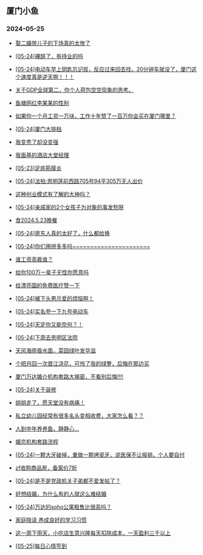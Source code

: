 ## 厦门小鱼 
### 2024-05-25

+ [娶二婚带儿子的下场真的太惨了](http://bbs.xmfish.com/read-htm-tid-18194939.html)

+ [[05-24]裸辞了，有待业的吗](http://bbs.xmfish.com/read-htm-tid-18194900.html)

+ [[05-24]电动车早上钥匙忘记拔，反应过来回去找，20分钟车就没了，厦门这个速度真是逆天啊！！！](http://bbs.xmfish.com/read-htm-tid-18194999.html)

+ [关于GDP全球第二，你个人荷包空空现象的思考。](http://bbs.xmfish.com/read-htm-tid-18194877.html)

+ [鱼塘网红李某某的性别](http://bbs.xmfish.com/read-htm-tid-18194961.html)

+ [如果你一个月工资一万块，工作十年赞了一百万你会买在厦门哪里？](http://bbs.xmfish.com/read-htm-tid-18194882.html)

+ [[05-24]厦门大排档](http://bbs.xmfish.com/read-htm-tid-18194950.html)

+ [我变秃了却没变强](http://bbs.xmfish.com/read-htm-tid-18194981.html)

+ [我面基的酒店大堂经理](http://bbs.xmfish.com/read-htm-tid-18195109.html)

+ [[05-23]足底筋膜炎](http://bbs.xmfish.com/read-htm-tid-18194864.html)

+ [[05-24]法拍:思明莲前西路705号94平305万无人出价](http://bbs.xmfish.com/read-htm-tid-18195122.html)

+ [这种创业模式有了解的大神吗？](http://bbs.xmfish.com/read-htm-tid-18195023.html)

+ [[05-24]亲戚家的2个女孩子为对象的事发愁呀](http://bbs.xmfish.com/read-htm-tid-18194978.html)

+ [食2024.5.23晚餐](http://bbs.xmfish.com/read-htm-tid-18195061.html)

+ [[05-24]房东人真的太好了，什么都给换](http://bbs.xmfish.com/read-htm-tid-18195130.html)

+ [[05-24]你们用拼多多吗~~~~~~~~~~~~~~~~~~~~~~](http://bbs.xmfish.com/read-htm-tid-18195136.html)

+ [谁工资高裁谁？](http://bbs.xmfish.com/read-htm-tid-18195025.html)

+ [给你100万一辈子无性你愿意吗](http://bbs.xmfish.com/read-htm-tid-18195244.html)

+ [给漂亮国的免费医疗赞一下](http://bbs.xmfish.com/read-htm-tid-18195018.html)

+ [[05-24]被下头男示爱的烦恼啊！](http://bbs.xmfish.com/read-htm-tid-18195110.html)

+ [[05-24]实名夸一下九号电动车](http://bbs.xmfish.com/read-htm-tid-18195131.html)

+ [[05-24]天定你又能奈何？！](http://bbs.xmfish.com/read-htm-tid-18195103.html)

+ [[05-24]下周去思明区法院](http://bbs.xmfish.com/read-htm-tid-18195307.html)

+ [天风海雨昏水面，菜园绿叶发华滋](http://bbs.xmfish.com/read-htm-tid-18195197.html)

+ [个把月回一次晋江浇花，可怜了我的绿箩，后悔在那边买](http://bbs.xmfish.com/read-htm-tid-18195285.html)

+ [厦门万达婚介机构套路大揭密，不看别后悔!!!!](http://bbs.xmfish.com/read-htm-tid-18195147.html)

+ [[05-24]关于装修](http://bbs.xmfish.com/read-htm-tid-18195193.html)

+ [姐姐走了，愿天堂没有病痛！](http://bbs.xmfish.com/read-htm-tid-18195371.html)

+ [私立幼儿园经常有很多名头变相收费，大家怎么看？？](http://bbs.xmfish.com/read-htm-tid-18195213.html)

+ [人到中年养养鱼，静静心...](http://bbs.xmfish.com/read-htm-tid-18195269.html)

+ [婚恋机构套路流程](http://bbs.xmfish.com/read-htm-tid-18195149.html)

+ [[05-24]一颗大牙破掉，重做一颗烤瓷牙，说医保不让报销，个人要自付](http://bbs.xmfish.com/read-htm-tid-18195247.html)

+ [zf收购商品房，备案价7折](http://bbs.xmfish.com/read-htm-tid-18195216.html)

+ [[05-24]是不是党政机关子弟都不爱发帖了？](http://bbs.xmfish.com/read-htm-tid-18195303.html)

+ [好想结婚，为什么有的人就这么难结婚](http://bbs.xmfish.com/read-htm-tid-18195299.html)

+ [[05-24]万达的soho公寓租售比很高吗？](http://bbs.xmfish.com/read-htm-tid-18195283.html)

+ [家庭陪读 养成良好的学习习惯](http://bbs.xmfish.com/read-htm-tid-18195274.html)

+ [这一周下雨天，小吃店生意兴隆每天扣除成本，一天盈利三千以上](http://bbs.xmfish.com/read-htm-tid-18195476.html)

+ [[05-25]每日心情签到](http://bbs.xmfish.com/read-htm-tid-18195288.html)

